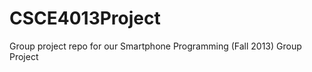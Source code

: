 CSCE4013Project
===============

Group project repo for our Smartphone Programming (Fall 2013) Group Project
